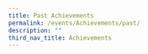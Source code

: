 ```yaml
---
title: Past Achievements
permalink: /events/Achievements/past/
description: ""
third_nav_title: Achievements
---
```

